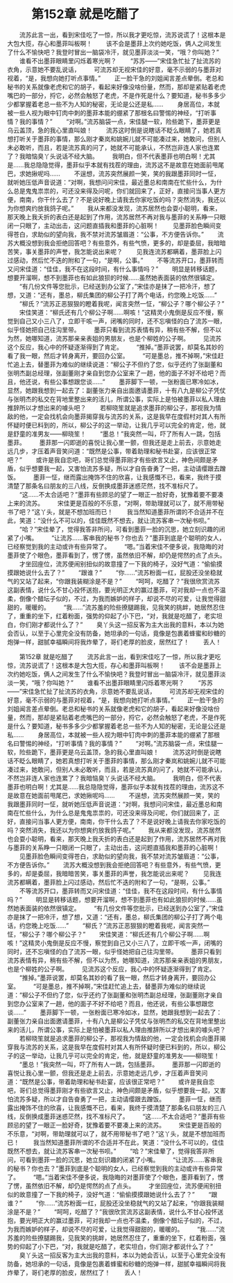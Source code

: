 # 　　第152章 就是吃醋了
　　流苏此言一出，看到宋佳吃了一惊，所以我才更吃惊，流苏说谎了！这根本是大包大揽，存心和墨菲叫板啊！
　　该不会是墨菲上次约她吃饭，俩人之间发生了什么不愉快吧？我登时冒出一脑袋冷汗，就见墨菲淡淡一笑，“哦？你叫她？”
　　谁看不出墨菲眼睛里闪烁着寒光啊？
　　“苏苏——”宋佳急忙扯了扯流苏的衣角，示意她不要乱说话，
　　可流苏却无视宋佳的好意，毫不示弱的与墨菲对视着，“是，我想向她打听点事情。”
　　正一脸干急的刘姐闻言差点晕倒。老总和秘书的关系就像老虎和它的胡子，看起来好像没啥份量，然而，那却是紧贴着老虎嘴巴的一部分，捋它，必然会触怒了老虎，不是作死是什么？要知道，秘书多多少少都掌握着老总一些不为人知的秘密，无论是公还是私……
　　身居高位，本就被一些人视为眼中钉肉中刺的墨菲本能的绷紧了那根名曰警惕的神经，“打听事情？我的事情？”
　　“对啊。”流苏脑袋一点，宋佳腿一软，险些跪下，墨菲更是乌云盖顶，急的我心里直叫娘！
　　流苏这时倒是说瞎话不眨么眼睛了，她若真想打听关于墨菲的事情，那么刚才秦岚和姚婉儿就不可能凑过来，她敢问，但别人未必敢听，而且，若是流苏真的问了，她就不可能承认，不然岂非连人家也连累了？我暗恼臭丫头说话不经大脑。
　　我明白，但不代表墨菲也明白啊！尤其是……我总隐隐觉得，墨菲似乎本就有找茬的理由，流苏这不是故意在她面前甩尾巴，求她揪呢吗……
　　不逞想，流苏突然展颜一笑，笑的我跟墨菲同时一怔，就听她压低声音说道：“对啊，我想问问宋佳，最近墨总和南南在忙些什么，为什么总是鬼鬼祟祟的，可还没来得及问呢，你们就回来了，正好，直接问当事人更方便，南南，你干什么去了？不是说好晚上请我去你家吃饭的吗？突然消失，我还以为你想爽约放我鸽子呢。”
　　我从来都没发现，流苏居然也会耍小聪明，看来，那天晚上我夭折的表白还是起到了作用，流苏居然不再对我与墨菲的关系睁一只眼闭一只眼了，主动出击，这问题直插我和墨菲的心脏啊！
　　见墨菲脸色瞬间变得苍白，求助似的望向我，我不禁对流苏皱眉道：“公事，不方便告诉你。”
　　流苏大概没想到我会拒绝回答吧？有些意外，有些气愤，更多的，却是委屈，我暗暗苦笑，事关墨菲的声誉，我怎能说出来呢？
　　见我连流苏都瞒着，墨菲脸上闪过感动，然后忙不迭的附和了一句，“是啊，公事。”
　　不等流苏开口，墨菲转而又问宋佳道：“佳佳，我不在这段时间，有什么事情吗？”
　　明显是转移话题，想要开溜啊，想不到墨菲也有如此狼狈的时候……虽然她表面装的依然很镇定。
　　“有几份文件等您批示，已经送到办公室了，”宋佳亦是抹了一把冷汗，想了想，又道：“还有，墨总，柳氏集团的柳公子打了两个电话，约您晚上吃饭……”
　　“柳氏？”流苏正恶狠狠的瞪着我呢，闻言突然一怔，“柳公子？哪个柳公子？”
　　宋佳笑道：“柳氏还有几个柳公子啊……啊咳！”这精灵小鬼倒是反应不慢，察觉到自己又小三八了，立即干咳一声，闭嘴的同时，还不忘嗔怪的白了流苏一眼，似乎怪她把自己往沟里带。
　　墨菲只看到流苏表情有异，稍有些不解，但不以为然，她哪知道，流苏那亲亲表姐的男朋友，也是个柳姓的公子啊。
　　见流苏这个反应，我心中的怀疑逐渐得到了肯定。
　　“推掉。”墨菲说罢，却莫名其妙的看了我一眼，然后才转身离开，要回办公室。
　　“可是墨总，推不掉啊，”宋佳赶忙追上去，替墨菲为难似的继续说道：“柳公子不但约了您，似乎还约了张副董和张明杰副总经理，张副董刚才亲自到您办公室来了一趟，他的面子不好不给吧？而且，他还说，有些公事想跟您谈……”
　　墨菲脚下一顿，一张粉面已寒冷如冰，显然，她跟我想到一起去了：副董张力亲自出面邀请墨菲，十有八九是柳公子凭仗与张明杰的私交在背地里整出来的活儿，所谓公事，实际上是怕被墨菲以私人理由推辞所以才想出来的噱头吧？
　　若柳晓笙就是追求墨菲的柳公子，那视我为情敌的他，一定会找机会向墨菲揭穿我与流苏的关系，这是我早在度假村对其人有所怀疑时便已料到的，所以，柳公子的这一举动，让我几乎可以完全的肯定，他，就是舒童的准男友——柳晓笙！
　　“墨总！”我突然一叫，吓了所有人一跳，包括墨菲。
　　墨菲那一闪即逝的喜悦让我心里一颤，但我还是走上前去，示意她走远几步，才压着声音笑问道：“既然是公事，带着助理和秘书赴宴，应该很正常吧？”
　　或许是我自恋吧，哥们总觉得墨菲刚才有些欲言又止，神色间颇是矛盾，似乎想要我一起，又害怕流苏多疑，所以才自告奋勇了一把，主动请缨跟去蹭饭。
　　墨菲一怔，继而露出掩饰不住的欣喜，让我感慨不已，看来，我终于摸清楚了那条名曰朋友的三八线，反倒换成墨菲迷惑茫然，找不准标尺了。
　　“这……不太合适吧？”墨菲有些顾忌的望了一眼正一脸好奇，犹豫着要不要凑上来的流苏。
　　宋佳更是百般的不乐意，“对啊，带助理就可以了，就不用带秘书了吧？”这丫头，就是不想加班而已！
　　我当然知道墨菲所谓的不合适并不在此，笑道：“没什么不可以的，佳佳既然不想去，就让流苏客串一次秘书呗。”
　　“哈？”宋佳晕了，觉得我答非所问，可看到墨菲一脸的沉思，她立刻识趣的闭紧了小嘴。
　　“让流苏……客串我的秘书？你也去？”墨菲到底是个聪明的女人，已经察觉到我的主动或许有些异常了。
　　“嗯。”当着宋佳不便多说，我隐晦的对墨菲使了个眼色，墨菲看到了，愣了愣，虽然依旧不解，却仍是愕然的点了点头。
　　才坐回座位，流苏便闹别扭似的故意撞了一下我的椅子，没好气道：“偷偷摸摸跟她说什么去了？”
　　“跟谁？”
　　“你……”流苏粉面一红，屁股还没坐稳就气的又站了起来，“你跟我装糊涂是不是？”
　　“呵呵，吃醋了？”我很欣赏流苏这副表情，说什么不甘心投怀送抱，要光明正大的赢过墨菲，可对我却一点也不温柔，倒像个醋坛子似的，不过，为我而嫉妒的样子，却说不尽的可爱，让我觉得甜甜的，暖暖的。
　　“我……”流苏羞的险些撩腿踢我，见我笑的挑衅，她居然忍住了，重重的坐下，红着粉面，强势的仰起了小下巴，“对，我就是吃醋了，老实坦白，你们刚才都说什么了？”
　　臭丫头这一招反客为主大出我的意料，本以为她会否认，以至于心里完全没有防备，她坦承的一句话，竟像是包裹着蜂蜜和砂糖的炮弹一样，甜腻幸福瞬间将我炸晕了，哥们老厚的脸皮，居然红了！
　　丢人！

　　第152章 就是吃醋了
　　流苏此言一出，看到宋佳吃了一惊，所以我才更吃惊，流苏说谎了！这根本是大包大揽，存心和墨菲叫板啊！
　　该不会是墨菲上次约她吃饭，俩人之间发生了什么不愉快吧？我登时冒出一脑袋冷汗，就见墨菲淡淡一笑，“哦？你叫她？”
　　谁看不出墨菲眼睛里闪烁着寒光啊？
　　“苏苏——”宋佳急忙扯了扯流苏的衣角，示意她不要乱说话，
　　可流苏却无视宋佳的好意，毫不示弱的与墨菲对视着，“是，我想向她打听点事情。”
　　正一脸干急的刘姐闻言差点晕倒。老总和秘书的关系就像老虎和它的胡子，看起来好像没啥份量，然而，那却是紧贴着老虎嘴巴的一部分，捋它，必然会触怒了老虎，不是作死是什么？要知道，秘书多多少少都掌握着老总一些不为人知的秘密，无论是公还是私……
　　身居高位，本就被一些人视为眼中钉肉中刺的墨菲本能的绷紧了那根名曰警惕的神经，“打听事情？我的事情？”
　　“对啊。”流苏脑袋一点，宋佳腿一软，险些跪下，墨菲更是乌云盖顶，急的我心里直叫娘！
　　流苏这时倒是说瞎话不眨么眼睛了，她若真想打听关于墨菲的事情，那么刚才秦岚和姚婉儿就不可能凑过来，她敢问，但别人未必敢听，而且，若是流苏真的问了，她就不可能承认，不然岂非连人家也连累了？我暗恼臭丫头说话不经大脑。
　　我明白，但不代表墨菲也明白啊！尤其是……我总隐隐觉得，墨菲似乎本就有找茬的理由，流苏这不是故意在她面前甩尾巴，求她揪呢吗……
　　不逞想，流苏突然展颜一笑，笑的我跟墨菲同时一怔，就听她压低声音说道：“对啊，我想问问宋佳，最近墨总和南南在忙些什么，为什么总是鬼鬼祟祟的，可还没来得及问呢，你们就回来了，正好，直接问当事人更方便，南南，你干什么去了？不是说好晚上请我去你家吃饭的吗？突然消失，我还以为你想爽约放我鸽子呢。”
　　我从来都没发现，流苏居然也会耍小聪明，看来，那天晚上我夭折的表白还是起到了作用，流苏居然不再对我与墨菲的关系睁一只眼闭一只眼了，主动出击，这问题直插我和墨菲的心脏啊！
　　见墨菲脸色瞬间变得苍白，求助似的望向我，我不禁对流苏皱眉道：“公事，不方便告诉你。”
　　流苏大概没想到我会拒绝回答吧？有些意外，有些气愤，更多的，却是委屈，我暗暗苦笑，事关墨菲的声誉，我怎能说出来呢？
　　见我连流苏都瞒着，墨菲脸上闪过感动，然后忙不迭的附和了一句，“是啊，公事。”
　　不等流苏开口，墨菲转而又问宋佳道：“佳佳，我不在这段时间，有什么事情吗？”
　　明显是转移话题，想要开溜啊，想不到墨菲也有如此狼狈的时候……虽然她表面装的依然很镇定。
　　“有几份文件等您批示，已经送到办公室了，”宋佳亦是抹了一把冷汗，想了想，又道：“还有，墨总，柳氏集团的柳公子打了两个电话，约您晚上吃饭……”
　　“柳氏？”流苏正恶狠狠的瞪着我呢，闻言突然一怔，“柳公子？哪个柳公子？”
　　宋佳笑道：“柳氏还有几个柳公子啊……啊咳！”这精灵小鬼倒是反应不慢，察觉到自己又小三八了，立即干咳一声，闭嘴的同时，还不忘嗔怪的白了流苏一眼，似乎怪她把自己往沟里带。
　　墨菲只看到流苏表情有异，稍有些不解，但不以为然，她哪知道，流苏那亲亲表姐的男朋友，也是个柳姓的公子啊。
　　见流苏这个反应，我心中的怀疑逐渐得到了肯定。
　　“推掉。”墨菲说罢，却莫名其妙的看了我一眼，然后才转身离开，要回办公室。
　　“可是墨总，推不掉啊，”宋佳赶忙追上去，替墨菲为难似的继续说道：“柳公子不但约了您，似乎还约了张副董和张明杰副总经理，张副董刚才亲自到您办公室来了一趟，他的面子不好不给吧？而且，他还说，有些公事想跟您谈……”
　　墨菲脚下一顿，一张粉面已寒冷如冰，显然，她跟我想到一起去了：副董张力亲自出面邀请墨菲，十有八九是柳公子凭仗与张明杰的私交在背地里整出来的活儿，所谓公事，实际上是怕被墨菲以私人理由推辞所以才想出来的噱头吧？
　　若柳晓笙就是追求墨菲的柳公子，那视我为情敌的他，一定会找机会向墨菲揭穿我与流苏的关系，这是我早在度假村对其人有所怀疑时便已料到的，所以，柳公子的这一举动，让我几乎可以完全的肯定，他，就是舒童的准男友——柳晓笙！
　　“墨总！”我突然一叫，吓了所有人一跳，包括墨菲。
　　墨菲那一闪即逝的喜悦让我心里一颤，但我还是走上前去，示意她走远几步，才压着声音笑问道：“既然是公事，带着助理和秘书赴宴，应该很正常吧？”
　　或许是我自恋吧，哥们总觉得墨菲刚才有些欲言又止，神色间颇是矛盾，似乎想要我一起，又害怕流苏多疑，所以才自告奋勇了一把，主动请缨跟去蹭饭。
　　墨菲一怔，继而露出掩饰不住的欣喜，让我感慨不已，看来，我终于摸清楚了那条名曰朋友的三八线，反倒换成墨菲迷惑茫然，找不准标尺了。
　　“这……不太合适吧？”墨菲有些顾忌的望了一眼正一脸好奇，犹豫着要不要凑上来的流苏。
　　宋佳更是百般的不乐意，“对啊，带助理就可以了，就不用带秘书了吧？”这丫头，就是不想加班而已！
　　我当然知道墨菲所谓的不合适并不在此，笑道：“没什么不可以的，佳佳既然不想去，就让流苏客串一次秘书呗。”
　　“哈？”宋佳晕了，觉得我答非所问，可看到墨菲一脸的沉思，她立刻识趣的闭紧了小嘴。
　　“让流苏……客串我的秘书？你也去？”墨菲到底是个聪明的女人，已经察觉到我的主动或许有些异常了。
　　“嗯。”当着宋佳不便多说，我隐晦的对墨菲使了个眼色，墨菲看到了，愣了愣，虽然依旧不解，却仍是愕然的点了点头。
　　才坐回座位，流苏便闹别扭似的故意撞了一下我的椅子，没好气道：“偷偷摸摸跟她说什么去了？”
　　“跟谁？”
　　“你……”流苏粉面一红，屁股还没坐稳就气的又站了起来，“你跟我装糊涂是不是？”
　　“呵呵，吃醋了？”我很欣赏流苏这副表情，说什么不甘心投怀送抱，要光明正大的赢过墨菲，可对我却一点也不温柔，倒像个醋坛子似的，不过，为我而嫉妒的样子，却说不尽的可爱，让我觉得甜甜的，暖暖的。
　　“我……”流苏羞的险些撩腿踢我，见我笑的挑衅，她居然忍住了，重重的坐下，红着粉面，强势的仰起了小下巴，“对，我就是吃醋了，老实坦白，你们刚才都说什么了？”
　　臭丫头这一招反客为主大出我的意料，本以为她会否认，以至于心里完全没有防备，她坦承的一句话，竟像是包裹着蜂蜜和砂糖的炮弹一样，甜腻幸福瞬间将我炸晕了，哥们老厚的脸皮，居然红了！
　　丢人！
